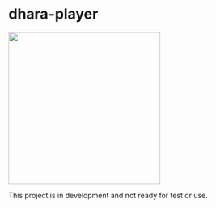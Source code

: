 # dhara-player

<img src="https://github.com/user-attachments/assets/c9d52fa3-9af9-41cd-928c-a139a95b6e5e" width="300">


This project is in development and not ready for test or use. 
